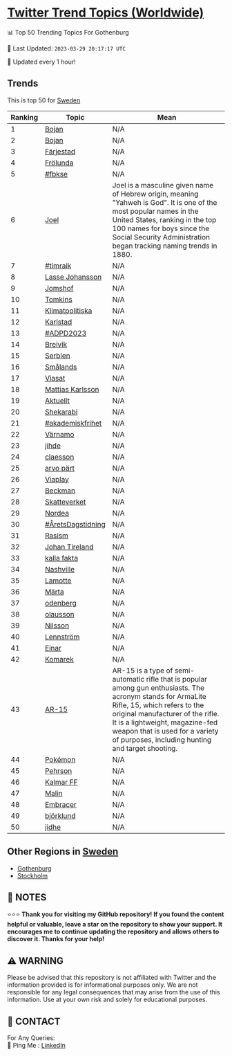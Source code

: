 [Twitter Trend Topics (Worldwide)](https://github.com/ErcinDedeoglu/Twitter-Trend-Topics)
==========


📊 Top 50 Trending Topics For Gothenburg

📆 Last Updated: `2023-03-29 20:17:17 UTC`

🔧 Updated every 1 hour!


## Trends

This is top 50 for [Sweden](</Sweden>)

| Ranking | Topic | Mean |
| ------- | ------------ | ------------ |
| 1 | [Bojan](http://twitter.com/search?q=Bojan) | N/A |
| 2 | [Bojan](http://twitter.com/search?q=Bojan) | N/A |
| 3 | [Färjestad](http://twitter.com/search?q=F%c3%a4rjestad) | N/A |
| 4 | [Frölunda](http://twitter.com/search?q=Fr%c3%b6lunda) | N/A |
| 5 | [#fbkse](http://twitter.com/search?q=%23fbkse) | N/A |
| 6 | [Joel](http://twitter.com/search?q=Joel) | Joel is a masculine given name of Hebrew origin, meaning "Yahweh is God". It is one of the most popular names in the United States, ranking in the top 100 names for boys since the Social Security Administration began tracking naming trends in 1880. |
| 7 | [#timraik](http://twitter.com/search?q=%23timraik) | N/A |
| 8 | [Lasse Johansson](http://twitter.com/search?q=Lasse+Johansson) | N/A |
| 9 | [Jomshof](http://twitter.com/search?q=Jomshof) | N/A |
| 10 | [Tomkins](http://twitter.com/search?q=Tomkins) | N/A |
| 11 | [Klimatpolitiska](http://twitter.com/search?q=Klimatpolitiska) | N/A |
| 12 | [Karlstad](http://twitter.com/search?q=Karlstad) | N/A |
| 13 | [#ADPD2023](http://twitter.com/search?q=%23ADPD2023) | N/A |
| 14 | [Breivik](http://twitter.com/search?q=Breivik) | N/A |
| 15 | [Serbien](http://twitter.com/search?q=Serbien) | N/A |
| 16 | [Smålands](http://twitter.com/search?q=Sm%c3%a5lands) | N/A |
| 17 | [Viasat](http://twitter.com/search?q=Viasat) | N/A |
| 18 | [Mattias Karlsson](http://twitter.com/search?q=Mattias+Karlsson) | N/A |
| 19 | [Aktuellt](http://twitter.com/search?q=Aktuellt) | N/A |
| 20 | [Shekarabi](http://twitter.com/search?q=Shekarabi) | N/A |
| 21 | [#akademiskfrihet](http://twitter.com/search?q=%23akademiskfrihet) | N/A |
| 22 | [Värnamo](http://twitter.com/search?q=V%c3%a4rnamo) | N/A |
| 23 | [jihde](http://twitter.com/search?q=jihde) | N/A |
| 24 | [claesson](http://twitter.com/search?q=claesson) | N/A |
| 25 | [arvo pärt](http://twitter.com/search?q=arvo+p%c3%a4rt) | N/A |
| 26 | [Viaplay](http://twitter.com/search?q=Viaplay) | N/A |
| 27 | [Beckman](http://twitter.com/search?q=Beckman) | N/A |
| 28 | [Skatteverket](http://twitter.com/search?q=Skatteverket) | N/A |
| 29 | [Nordea](http://twitter.com/search?q=Nordea) | N/A |
| 30 | [#ÅretsDagstidning](http://twitter.com/search?q=%23%c3%85retsDagstidning) | N/A |
| 31 | [Rasism](http://twitter.com/search?q=Rasism) | N/A |
| 32 | [Johan Tireland](http://twitter.com/search?q=Johan+Tireland) | N/A |
| 33 | [kalla fakta](http://twitter.com/search?q=kalla+fakta) | N/A |
| 34 | [Nashville](http://twitter.com/search?q=Nashville) | N/A |
| 35 | [Lamotte](http://twitter.com/search?q=Lamotte) | N/A |
| 36 | [Märta](http://twitter.com/search?q=M%c3%a4rta) | N/A |
| 37 | [odenberg](http://twitter.com/search?q=odenberg) | N/A |
| 38 | [olausson](http://twitter.com/search?q=olausson) | N/A |
| 39 | [Nilsson](http://twitter.com/search?q=Nilsson) | N/A |
| 40 | [Lennström](http://twitter.com/search?q=Lennstr%c3%b6m) | N/A |
| 41 | [Einar](http://twitter.com/search?q=Einar) | N/A |
| 42 | [Komarek](http://twitter.com/search?q=Komarek) | N/A |
| 43 | [AR-15](http://twitter.com/search?q=AR-15) | AR-15 is a type of semi-automatic rifle that is popular among gun enthusiasts. The acronym stands for ArmaLite Rifle, 15, which refers to the original manufacturer of the rifle. It is a lightweight, magazine-fed weapon that is used for a variety of purposes, including hunting and target shooting. |
| 44 | [Pokémon](http://twitter.com/search?q=Pok%c3%a9mon) | N/A |
| 45 | [Pehrson](http://twitter.com/search?q=Pehrson) | N/A |
| 46 | [Kalmar FF](http://twitter.com/search?q=Kalmar+FF) | N/A |
| 47 | [Malin](http://twitter.com/search?q=Malin) | N/A |
| 48 | [Embracer](http://twitter.com/search?q=Embracer) | N/A |
| 49 | [björklund](http://twitter.com/search?q=bj%c3%b6rklund) | N/A |
| 50 | [jidhe](http://twitter.com/search?q=jidhe) | N/A |



## Other Regions in [Sweden](</Sweden>)

* [Gothenburg](</Sweden/Gothenburg.md>)
* [Stockholm](</Sweden/Stockholm.md>)



## 📝 NOTES

⭐⭐⭐ **Thank you for visiting my GitHub repository! If you found the content helpful or valuable, leave a star on the repository to show your support. It encourages me to continue updating the repository and allows others to discover it. Thanks for your help!**


## ⚠️ WARNING

Please be advised that this repository is not affiliated with Twitter and the information provided is for informational purposes only. We are not responsible for any legal consequences that may arise from the use of this information. Use at your own risk and solely for educational purposes.


## 📨 CONTACT

 For Any Queries:  
            🏓 Ping Me : [LinkedIn](https://www.linkedin.com/in/ercindedeoglu/)
